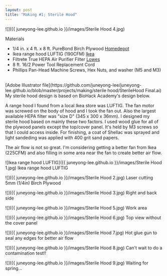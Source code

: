 ```yaml
---
layout: post
title: "Making #1; Sterile Hood"
---
```


![]({{ juneyong-lee.github.io }}/images/Sterile Hood 4.jpg)

Materials
- 1/4 in. x 4 ft. x 8 ft. PureBond Birch Plywood [Homedepot](https://www.homedepot.com/p/Columbia-Forest-Products-1-4-in-x-4-ft-x-8-ft-PureBond-Birch-Plywood-165891/100092485)
- Ikea range hood LUFTIG (190CFM) [Ikea](https://www.ikea.com/us/en/catalog/products/20222533/)
- Filtrete True HEPA Air Purifier Filter [Lowes](https://www.lowes.com/pd/Filtrete-True-HEPA-Air-Purifier-Filter/1000772692)
- 8 ft. 16/2 Power Tool Replacement Cord
- Phillips Pan-Head Machine Screws, Hex Nuts, and washer (M5 and M3)
<BR>
[Adobe Illustrator file](https://github.com/juneyong-lee/juneyong-lee.github.io/blob/master/projects/making/sterile hood/SterileHood Final.ai)
<BR>
My sterile hood design is based on BioHack Academy's design below.
<https://github.com/biohackacademy/BHA_SterileHood>

A range hood I found from a local Ikea store was LUFTIG. The fan motor was screwed on the body of hood and I took the fan out. Also the largest available HEPA filter was "size D" (345 x 300 x 36mm). I designed my sterile hood based on mainly these two factors. I used wood glue for all of the plywood panels except the top/cover panel. It's held by M3 screws so that I could access inside. For finishing, a coat of Shellac was sprayed and light sandeding was applied with 400 grit sand papers.

The air flow is not so great. I'm considering getting a better fan from Ikea (225CFM) and also filling in some area near the fan to create better air flow. 

![Ikea range hood LUFTIG]({{ juneyong-lee.github.io }}/images/Sterile Hood 1.jpg)
Ikea range hood LUFTIG
  
![]({{ juneyong-lee.github.io }}/images/Sterile Hood 2.jpg)
Laser cutting 5mm (1/4in) Birch Plywood
  
![]({{ juneyong-lee.github.io }}/images/Sterile Hood 3.jpg)
Right and back side
  
![]({{ juneyong-lee.github.io }}/images/Sterile Hood 5.jpg)
Work area
  
![]({{ juneyong-lee.github.io }}/images/Sterile Hood 6.jpg)
Top view without the cover panel
  
![]({{ juneyong-lee.github.io }}/images/Sterile Hood 7.jpg)
Hot glue gun to seal any edges for better air flow
  
![]({{ juneyong-lee.github.io }}/images/Sterile Hood 8.jpg)
Can't wait to do a contamination test!!
  
![]({{ juneyong-lee.github.io }}/images/Sterile Hood 9.jpg)
Waiting for spring...
<BR>
